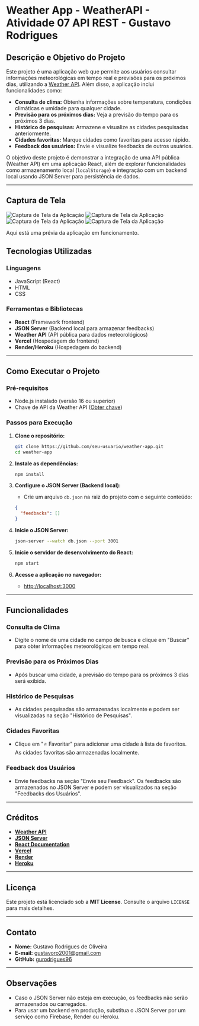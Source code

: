 # Weather App - WeatherAPI - Atividade 07 API REST - Gustavo Rodrigues

## Descrição e Objetivo do Projeto
Este projeto é uma aplicação web que permite aos usuários consultar informações meteorológicas em tempo real e previsões para os próximos dias, utilizando a [Weather API](https://www.weatherapi.com/). Além disso, a aplicação inclui funcionalidades como:

- **Consulta de clima:** Obtenha informações sobre temperatura, condições climáticas e umidade para qualquer cidade.
- **Previsão para os próximos dias:** Veja a previsão do tempo para os próximos 3 dias.
- **Histórico de pesquisas:** Armazene e visualize as cidades pesquisadas anteriormente.
- **Cidades favoritas:** Marque cidades como favoritas para acesso rápido.
- **Feedback dos usuários:** Envie e visualize feedbacks de outros usuários.

O objetivo deste projeto é demonstrar a integração de uma API pública (Weather API) em uma aplicação React, além de explorar funcionalidades como armazenamento local (`localStorage`) e integração com um backend local usando JSON Server para persistência de dados.

---

## Captura de Tela

![Captura de Tela da Aplicação](assets/images/screenshot1.png)
![Captura de Tela da Aplicação](assets/images/screenshot2.png)
![Captura de Tela da Aplicação](assets/images/screenshot3.png)
![Captura de Tela da Aplicação](assets/images/screenshot4.png)

Aqui está uma prévia da aplicação em funcionamento.


## Tecnologias Utilizadas

### Linguagens
- JavaScript (React)
- HTML
- CSS

### Ferramentas e Bibliotecas
- **React** (Framework frontend)
- **JSON Server** (Backend local para armazenar feedbacks)
- **Weather API** (API pública para dados meteorológicos)
- **Vercel** (Hospedagem do frontend)
- **Render/Heroku** (Hospedagem do backend)

---

## Como Executar o Projeto

### Pré-requisitos
- Node.js instalado (versão 16 ou superior)
- Chave de API da Weather API ([Obter chave](https://www.weatherapi.com/))

### Passos para Execução

1. **Clone o repositório:**
   ```sh
   git clone https://github.com/seu-usuario/weather-app.git
   cd weather-app
   ```

2. **Instale as dependências:**
   ```sh
   npm install
   ```

3. **Configure o JSON Server (Backend local):**
   - Crie um arquivo `db.json` na raiz do projeto com o seguinte conteúdo:
   ```json
   {
     "feedbacks": []
   }
   ```

4. **Inicie o JSON Server:**
   ```sh
   json-server --watch db.json --port 3001
   ```

5. **Inicie o servidor de desenvolvimento do React:**
   ```sh
   npm start
   ```

6. **Acesse a aplicação no navegador:**
   - [http://localhost:3000](http://localhost:3000)

---

## Funcionalidades

### Consulta de Clima
- Digite o nome de uma cidade no campo de busca e clique em "Buscar" para obter informações meteorológicas em tempo real.

### Previsão para os Próximos Dias
- Após buscar uma cidade, a previsão do tempo para os próximos 3 dias será exibida.

### Histórico de Pesquisas
- As cidades pesquisadas são armazenadas localmente e podem ser visualizadas na seção "Histórico de Pesquisas".

### Cidades Favoritas
- Clique em "⭐ Favoritar" para adicionar uma cidade à lista de favoritos. As cidades favoritas são armazenadas localmente.

### Feedback dos Usuários
- Envie feedbacks na seção "Envie seu Feedback". Os feedbacks são armazenados no JSON Server e podem ser visualizados na seção "Feedbacks dos Usuários".

---

## Créditos
- **[Weather API](https://www.weatherapi.com/)**
- **[JSON Server](https://github.com/typicode/json-server)**
- **[React Documentation](https://react.dev/)**
- **[Vercel](https://vercel.com/)**
- **[Render](https://render.com/)**
- **[Heroku](https://www.heroku.com/)**

---

## Licença
Este projeto está licenciado sob a **MIT License**. Consulte o arquivo `LICENSE` para mais detalhes.

---

## Contato
- **Nome:** Gustavo Rodrigues de Oliveira
- **E-mail:** [gustavoro2001@gmail.com](mailto:gustavoro2001@gmail.com)
- **GitHub:** [gurodrigues96](https://github.com/gurodrigues96)

---

## Observações
- Caso o JSON Server não esteja em execução, os feedbacks não serão armazenados ou carregados.
- Para usar um backend em produção, substitua o JSON Server por um serviço como Firebase, Render ou Heroku.

